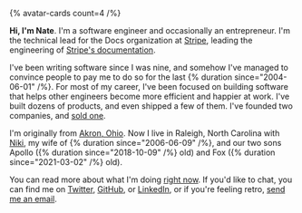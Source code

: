 {% avatar-cards count=4 /%}

**Hi, I'm Nate**. I'm a software engineer and occasionally an entrepreneur. I'm the technical lead for the Docs organization at [Stripe](https://stripe.com/), leading the engineering of [Stripe's documentation](https://stripe.com/docs).

I've been writing software since I was nine, and somehow I've managed to convince people to pay me to do so for the last {% duration since="2004-06-01" /%}. For most of my career, I've been focused on building software that helps other engineers become more efficient and happier at work. I've built dozens of products, and even shipped a few of them. I've founded two companies, and [sold one](/writing/take-the-money-and-run).

I'm originally from [Akron, Ohio](/writing/the-city-of-opportunity). Now I live in Raleigh, North Carolina with [Niki](https://brightsparkcoaching.com/), my wife of {% duration since="2006-06-09" /%}, and our two sons Apollo ({% duration since="2018-10-09" /%} old) and Fox ({% duration since="2021-03-02" /%} old).

You can read more about what I'm doing [right now](/now). If you'd like to chat, you can find me on [Twitter](https://twitter.com/nkohari), [GitHub](https://github.com/nkohari), or [LinkedIn](https://linkedin.com/in/nkohari), or if you're feeling retro, [send me an email](mailto:nkohari@gmail.com).
